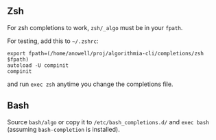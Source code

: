 ## Zsh

For zsh completions to work, `zsh/_algo` must be in your `fpath`.

For testing, add this to `~/.zshrc`:

```
export fpath=(/home/anowell/proj/algorithmia-cli/completions/zsh $fpath)
autoload -U compinit
compinit
```

and run `exec zsh` anytime you change the completions file.

## Bash

Source `bash/algo` or
copy it to `/etc/bash_completions.d/` and `exec bash`
(assuming `bash-completion` is installed).

